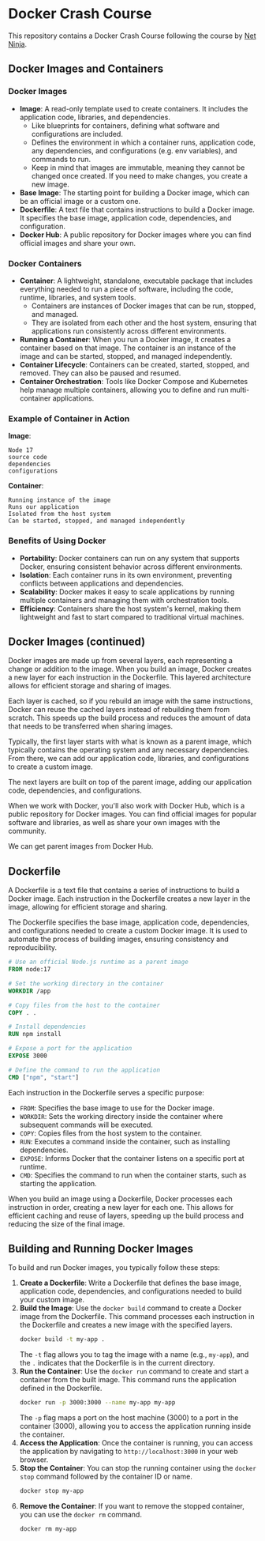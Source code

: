 # Docker Crash Course

This repository contains a Docker Crash Course following the course by [Net Ninja](https://youtube.com/playlist?list=PL4cUxeGkcC9hxjeEtdHFNYMtCpjNBm3h7&si=Vc7uYLtEEi1kod4f).

## Docker Images and Containers

### Docker Images

- **Image**: A read-only template used to create containers. It includes the application code, libraries, and dependencies.
  - Like blueprints for containers, defining what software and configurations are included.
  - Defines the environment in which a container runs, application code, any dependencies, and configurations (e.g. env variables), and commands to run.
  - Keep in mind that images are immutable, meaning they cannot be changed once created. If you need to make changes, you create a new image.
- **Base Image**: The starting point for building a Docker image, which can be an official image or a custom one.
- **Dockerfile**: A text file that contains instructions to build a Docker image. It specifies the base image, application code, dependencies, and configuration.
- **Docker Hub**: A public repository for Docker images where you can find official images and share your own.

### Docker Containers

- **Container**: A lightweight, standalone, executable package that includes everything needed to run a piece of software, including the code, runtime, libraries, and system tools.
  - Containers are instances of Docker images that can be run, stopped, and managed.
  - They are isolated from each other and the host system, ensuring that applications run consistently across different environments.
- **Running a Container**: When you run a Docker image, it creates a container based on that image. The container is an instance of the image and can be started, stopped, and managed independently.
- **Container Lifecycle**: Containers can be created, started, stopped, and removed. They can also be paused and resumed.
- **Container Orchestration**: Tools like Docker Compose and Kubernetes help manage multiple containers, allowing you to define and run multi-container applications.

### Example of Container in Action

**Image**:

```plaintext
Node 17
source code
dependencies
configurations
```

**Container**:

```plaintext
Running instance of the image
Runs our application
Isolated from the host system
Can be started, stopped, and managed independently
```

### Benefits of Using Docker

- **Portability**: Docker containers can run on any system that supports Docker, ensuring consistent behavior across different environments.
- **Isolation**: Each container runs in its own environment, preventing conflicts between applications and dependencies.
- **Scalability**: Docker makes it easy to scale applications by running multiple containers and managing them with orchestration tools.
- **Efficiency**: Containers share the host system's kernel, making them lightweight and fast to start compared to traditional virtual machines.

## Docker Images (continued)

Docker images are made up from several layers, each representing a change or addition to the image. When you build an image, Docker creates a new layer for each instruction in the Dockerfile. This layered architecture allows for efficient storage and sharing of images.

Each layer is cached, so if you rebuild an image with the same instructions, Docker can reuse the cached layers instead of rebuilding them from scratch. This speeds up the build process and reduces the amount of data that needs to be transferred when sharing images.

Typically, the first layer starts with what is known as a parent image, which typically contains the operating system and any necessary dependencies. From there, we can add our application code, libraries, and configurations to create a custom image.

The next layers are built on top of the parent image, adding our application code, dependencies, and configurations.

When we work with Docker, you'll also work with Docker Hub, which is a public repository for Docker images. You can find official images for popular software and libraries, as well as share your own images with the community.

We can get parent images from Docker Hub.

## Dockerfile

A Dockerfile is a text file that contains a series of instructions to build a Docker image. Each instruction in the Dockerfile creates a new layer in the image, allowing for efficient storage and sharing.

The Dockerfile specifies the base image, application code, dependencies, and configurations needed to create a custom Docker image. It is used to automate the process of building images, ensuring consistency and reproducibility.

```dockerfile
# Use an official Node.js runtime as a parent image
FROM node:17

# Set the working directory in the container
WORKDIR /app

# Copy files from the host to the container
COPY . .

# Install dependencies
RUN npm install

# Expose a port for the application
EXPOSE 3000

# Define the command to run the application
CMD ["npm", "start"]
```

Each instruction in the Dockerfile serves a specific purpose:

- `FROM`: Specifies the base image to use for the Docker image.
- `WORKDIR`: Sets the working directory inside the container where subsequent commands will be executed.
- `COPY`: Copies files from the host system to the container.
- `RUN`: Executes a command inside the container, such as installing dependencies.
- `EXPOSE`: Informs Docker that the container listens on a specific port at runtime.
- `CMD`: Specifies the command to run when the container starts, such as starting the application.

When you build an image using a Dockerfile, Docker processes each instruction in order, creating a new layer for each one. This allows for efficient caching and reuse of layers, speeding up the build process and reducing the size of the final image.

## Building and Running Docker Images

To build and run Docker images, you typically follow these steps:

1. **Create a Dockerfile**: Write a Dockerfile that defines the base image, application code, dependencies, and configurations needed to build your custom image.
2. **Build the Image**: Use the `docker build` command to create a Docker image from the Dockerfile. This command processes each instruction in the Dockerfile and creates a new image with the specified layers.
   ```bash
   docker build -t my-app .
   ```
   The `-t` flag allows you to tag the image with a name (e.g., `my-app`), and the `.` indicates that the Dockerfile is in the current directory.
3. **Run the Container**: Use the `docker run` command to create and start a container from the built image. This command runs the application defined in the Dockerfile.
   ```bash
   docker run -p 3000:3000 --name my-app my-app
   ```
   The `-p` flag maps a port on the host machine (3000) to a port in the container (3000), allowing you to access the application running inside the container.
4. **Access the Application**: Once the container is running, you can access the application by navigating to `http://localhost:3000` in your web browser.
5. **Stop the Container**: You can stop the running container using the `docker stop` command followed by the container ID or name.
   ```bash
   docker stop my-app
   ```
6. **Remove the Container**: If you want to remove the stopped container, you can use the `docker rm` command.
   ```bash
   docker rm my-app
   ```
